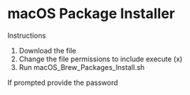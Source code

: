 # macOS Package Installer

Instructions
1. Download the file
2. Change the file permissions to include execute (x)
3. Run macOS_Brew_Packages_Install.sh

If prompted provide the password

